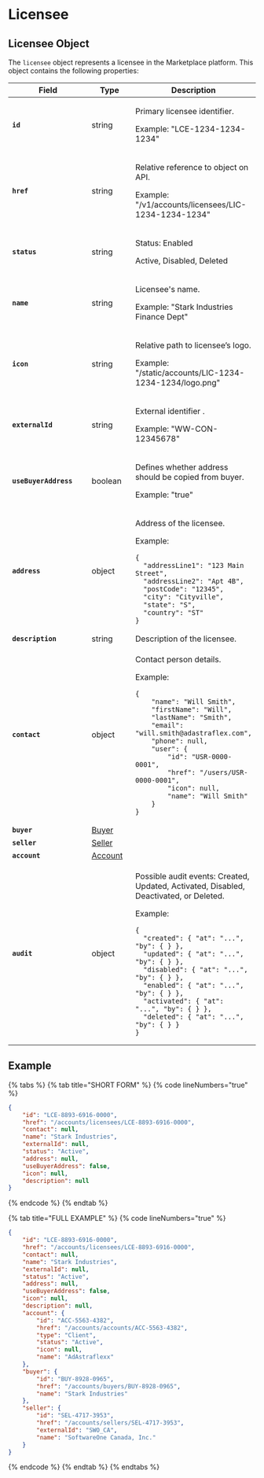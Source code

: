 # Licensee

## Licensee Object

The `licensee` object represents a licensee in the Marketplace platform. This object contains the following properties:

<table data-full-width="false"><thead><tr><th width="210">Field</th><th width="100">Type</th><th>Description</th></tr></thead><tbody><tr><td><strong><code>id</code></strong></td><td>string</td><td><p>Primary licensee identifier. </p><p></p><p>Example: "LCE-1234-1234-1234"</p></td></tr><tr><td><strong><code>href</code></strong></td><td>string</td><td><p>Relative reference to object on API. </p><p></p><p>Example: "/v1/accounts/licensees/LIC-1234-1234-1234"</p></td></tr><tr><td><strong><code>status</code></strong></td><td>string</td><td><p>Status: Enabled </p><p>Active, Disabled, Deleted</p></td></tr><tr><td><strong><code>name</code></strong></td><td>string</td><td><p>Licensee's name. </p><p></p><p>Example: "Stark Industries Finance Dept"</p></td></tr><tr><td><strong><code>icon</code></strong></td><td>string</td><td><p>Relative path to licensee’s logo. </p><p></p><p>Example: "/static/accounts/LIC-1234-1234-1234/logo.png"</p></td></tr><tr><td><strong><code>externalId</code></strong></td><td>string</td><td><p>External identifier .</p><p></p><p>Example: "WW-CON-12345678"</p></td></tr><tr><td><strong><code>useBuyerAddress</code></strong></td><td>boolean</td><td><p>Defines whether address should be copied from  buyer. </p><p></p><p>Example: "true"</p></td></tr><tr><td><strong><code>address</code></strong></td><td>object</td><td><p>Address of the licensee.</p><p></p><p>Example: </p><pre class="language-json" data-line-numbers><code class="lang-json">{
  "addressLine1": "123 Main Street",
  "addressLine2": "Apt 4B",
  "postCode": "12345",
  "city": "Cityville",
  "state": "S",
  "country": "ST"
}
</code></pre></td></tr><tr><td><strong><code>description</code></strong></td><td>string</td><td>Description of the licensee.</td></tr><tr><td><strong><code>contact</code></strong></td><td>object</td><td><p>Contact person details. </p><p></p><p>Example: </p><pre class="language-json" data-line-numbers><code class="lang-json">{
	"name": "Will Smith",
	"firstName": "Will",
	"lastName": "Smith",
	"email": "will.smith@adastraflex.com",
	"phone": null,
	"user": {
		"id": "USR-0000-0001",
		"href": "/users/USR-0000-0001",
		"icon": null,
		"name": "Will Smith"
	}
}
</code></pre></td></tr><tr><td><strong><code>buyer</code></strong></td><td><a href="../buyer/#buyer-object">Buyer</a></td><td></td></tr><tr><td><strong><code>seller</code></strong></td><td><a href="../seller/#seller-object">Seller</a></td><td></td></tr><tr><td><strong><code>account</code></strong></td><td><a href="../account/#account-object">Account</a></td><td></td></tr><tr><td><strong><code>audit</code></strong></td><td>object</td><td><p>Possible audit events: Created, Updated, Activated, Disabled, Deactivated, or Deleted. </p><p></p><p>Example: </p><pre class="language-json" data-line-numbers><code class="lang-json">{
  "created": { "at": "...", "by": { } },
  "updated": { "at": "...", "by": { } },
  "disabled": { "at": "...", "by": { } },
  "enabled": { "at": "...", "by": { } },
  "activated": { "at": "...", "by": { } },
  "deleted": { "at": "...", "by": { } }
}
</code></pre></td></tr></tbody></table>

## Example

{% tabs %}
{% tab title="SHORT FORM" %}
{% code lineNumbers="true" %}
```json
{
	"id": "LCE-8893-6916-0000",
	"href": "/accounts/licensees/LCE-8893-6916-0000",
	"contact": null,
	"name": "Stark Industries",
	"externalId": null,
	"status": "Active",
	"address": null,
	"useBuyerAddress": false,
	"icon": null,
	"description": null
}
```
{% endcode %}
{% endtab %}

{% tab title="FULL EXAMPLE" %}
{% code lineNumbers="true" %}
```json
{
	"id": "LCE-8893-6916-0000",
	"href": "/accounts/licensees/LCE-8893-6916-0000",
	"contact": null,
	"name": "Stark Industries",
	"externalId": null,
	"status": "Active",
	"address": null,
	"useBuyerAddress": false,
	"icon": null,
	"description": null,
	"account": {
		"id": "ACC-5563-4382",
		"href": "/accounts/accounts/ACC-5563-4382",
		"type": "Client",
		"status": "Active",
		"icon": null,
		"name": "AdAstraflexx"
	},
	"buyer": {
		"id": "BUY-8928-0965",
		"href": "/accounts/buyers/BUY-8928-0965",
		"name": "Stark Industries"
	},
	"seller": {
		"id": "SEL-4717-3953",
		"href": "/accounts/sellers/SEL-4717-3953",
		"externalId": "SWO_CA",
		"name": "SoftwareOne Canada, Inc."
	}
}
```
{% endcode %}
{% endtab %}
{% endtabs %}
